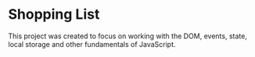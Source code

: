 # Shopping List

This project was created to focus on working with the DOM, events, state, local storage and other fundamentals of JavaScript.
